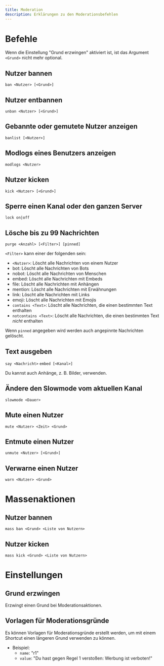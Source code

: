 ```yaml
---
title: Moderation
description: Erklärungen zu den Moderationsbefehlen
---
```


# Befehle

Wenn die Einstellung "Grund erzwingen" aktiviert ist, ist das Argument `<Grund>` nicht mehr optional.

## Nutzer bannen

`ban <Nutzer> [<Grund>]`

## Nutzer entbannen

`unban <Nutzer> [<Grund>]`

## Gebannte oder gemutete Nutzer anzeigen

`banlist [<Nutzer>]`

## Modlogs eines Benutzers anzeigen

`modlogs <Nutzer>`

## Nutzer kicken

`kick <Nutzer> [<Grund>]`

## Sperre einen Kanal oder den ganzen Server

`lock on|off`

## Lösche bis zu 99 Nachrichten

`purge <Anzahl> [<Filter>] [pinned]`

`<Filter>` kann einer der folgenden sein:
* `<Nutzer>`: Löscht alle Nachrichten von einem Nutzer
* bot: Löscht alle Nachrichten von Bots
* nobot: Löscht alle Nachrichten von Menschen
* embed: Löscht alle Nachrichten mit Embeds
* file: Löscht alle Nachrichten mit Anhängen
* mention: Löscht alle Nachrichten mit Erwähnungen
* link: Löscht alle Nachrichten mit Links
* emoji: Löscht alle Nachrichten mit Emojis
* `contains <Text>`: Löscht alle Nachrichten, die einen bestimmten Text enthalten
* `notcontains <Text>`: Löscht alle Nachrichten, die einen bestimmten Text *nicht* enthalten

Wenn `pinned` angegeben wird werden auch angepinnte Nachrichten gelöscht.

## Text ausgeben

`say <Nachricht>`
`embed [<Kanal>]`

Du kannst auch Anhänge, z. B. Bilder, verwenden.

## Ändere den Slowmode vom aktuellen Kanal

`slowmode <Dauer>`

## Mute einen Nutzer

`mute <Nutzer> <Zeit> <Grund>`

## Entmute einen Nutzer

`unmute <Nutzer> [<Grund>]`

## Verwarne einen Nutzer

`warn <Nutzer> <Grund>`

# Massenaktionen

## Nutzer bannen

`mass ban <Grund> <Liste von Nutzern>`

## Nutzer kicken

`mass kick <Grund> <Liste von Nutzern>`

# Einstellungen

## Grund erzwingen
Erzwingt einen Grund bei Moderationsaktionen.

## Vorlagen für Moderationsgründe
Es können Vorlagen für Moderationsgründe erstellt werden, um mit einem Shortcut einen längeren Grund verwenden zu können.

- Beispiel:
	- `name`: "r1"
	- `value`: "Du hast gegen Regel 1 verstoßen: Werbung ist verboten!"
